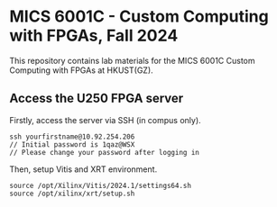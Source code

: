 # MICS 6001C - Custom Computing with FPGAs, Fall 2024

This repository contains lab materials for the MICS 6001C Custom Computing with FPGAs at HKUST(GZ).


## Access the U250 FPGA server

Firstly, access the server via SSH (in compus only).

```
ssh yourfirstname@10.92.254.206 
// Initial password is 1qaz@WSX 
// Please change your password after logging in
```

Then, setup Vitis and XRT environment.
```
source /opt/Xilinx/Vitis/2024.1/settings64.sh
source /opt/xilinx/xrt/setup.sh
```